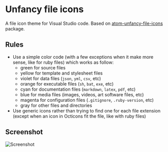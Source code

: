 # Unfancy file icons

A file icon theme for Visual Studio code.
Based on [atom-unfancy-file-icons][atom-extension] package.

## Rules

- Use a simple color code (with a few exceptions when it make more sense,
  like for ruby files) which works as follow:
  - green for source files
  - yellow for template and stylesheet files
  - violet for data files (`json`, `yml`, `csv`, etc)
  - orange for executable files (`sh`, `bat`, `exe`, etc)
  - cyan for documentation files (`markdown`, `latex`, `pdf`, etc)
  - blue for media files (images, videos, art software files, etc)
  - magenta for configuration files (`.gitignore`, `.ruby-version`, etc)
  - gray for other files and directories
- Use generic icons rather than trying to find one for each file extension
  (except when an icon in Octicons fit the file, like with ruby files)

## Screenshot

![Screenshot][screenshot]

[atom-extension]: https://github.com/abe33/atom-unfancy-file-icons
[screenshot]: https://raw.githubusercontent.com/alexesprit/vscode-unfancy-file-icons/master/media/screenshot.png
